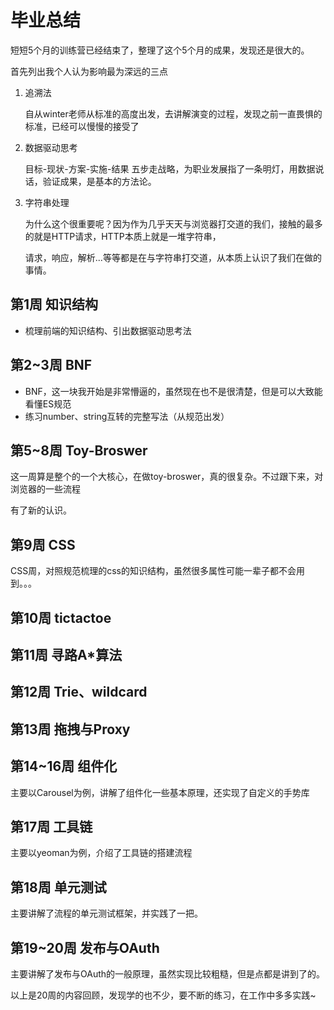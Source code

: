 # 毕业总结



短短5个月的训练营已经结束了，整理了这个5个月的成果，发现还是很大的。

首先列出我个人认为影响最为深远的三点

1. 追溯法

   自从winter老师从标准的高度出发，去讲解演变的过程，发现之前一直畏惧的标准，已经可以慢慢的接受了

2. 数据驱动思考

   目标-现状-方案-实施-结果 五步走战略，为职业发展指了一条明灯，用数据说话，验证成果，是基本的方法论。

3. 字符串处理

   为什么这个很重要呢？因为作为几乎天天与浏览器打交道的我们，接触的最多的就是HTTP请求，HTTP本质上就是一堆字符串，

   请求，响应，解析...等等都是在与字符串打交道，从本质上认识了我们在做的事情。



## 第1周 知识结构

- 梳理前端的知识结构、引出数据驱动思考法

## 第2~3周 BNF

- BNF，这一块我开始是非常懵逼的，虽然现在也不是很清楚，但是可以大致能看懂ES规范
- 练习number、string互转的完整写法（从规范出发）

## 第5~8周 Toy-Broswer

这一周算是整个的一个大核心，在做toy-broswer，真的很复杂。不过跟下来，对浏览器的一些流程

有了新的认识。

## 第9周 CSS

CSS周，对照规范梳理的css的知识结构，虽然很多属性可能一辈子都不会用到。。。

## 第10周 tictactoe

## 第11周 寻路A*算法

## 第12周 Trie、wildcard

## 第13周 拖拽与Proxy 

## 第14~16周 组件化

主要以Carousel为例，讲解了组件化一些基本原理，还实现了自定义的手势库

## 第17周 工具链

主要以yeoman为例，介绍了工具链的搭建流程

## 第18周 单元测试

主要讲解了流程的单元测试框架，并实践了一把。

## 第19~20周 发布与OAuth

主要讲解了发布与OAuth的一般原理，虽然实现比较粗糙，但是点都是讲到了的。



以上是20周的内容回顾，发现学的也不少，要不断的练习，在工作中多多实践~

